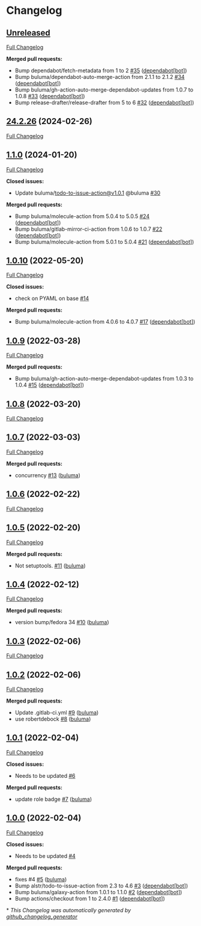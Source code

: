 # Changelog

## [Unreleased](https://github.com/buluma/ansible-role-update_pip_packages/tree/HEAD)

[Full Changelog](https://github.com/buluma/ansible-role-update_pip_packages/compare/24.2.26...HEAD)

**Merged pull requests:**

- Bump dependabot/fetch-metadata from 1 to 2 [\#35](https://github.com/buluma/ansible-role-update_pip_packages/pull/35) ([dependabot[bot]](https://github.com/apps/dependabot))
- Bump buluma/dependabot-auto-merge-action from 2.1.1 to 2.1.2 [\#34](https://github.com/buluma/ansible-role-update_pip_packages/pull/34) ([dependabot[bot]](https://github.com/apps/dependabot))
- Bump buluma/gh-action-auto-merge-dependabot-updates from 1.0.7 to 1.0.8 [\#33](https://github.com/buluma/ansible-role-update_pip_packages/pull/33) ([dependabot[bot]](https://github.com/apps/dependabot))
- Bump release-drafter/release-drafter from 5 to 6 [\#32](https://github.com/buluma/ansible-role-update_pip_packages/pull/32) ([dependabot[bot]](https://github.com/apps/dependabot))

## [24.2.26](https://github.com/buluma/ansible-role-update_pip_packages/tree/24.2.26) (2024-02-26)

[Full Changelog](https://github.com/buluma/ansible-role-update_pip_packages/compare/1.1.0...24.2.26)

## [1.1.0](https://github.com/buluma/ansible-role-update_pip_packages/tree/1.1.0) (2024-01-20)

[Full Changelog](https://github.com/buluma/ansible-role-update_pip_packages/compare/1.0.10...1.1.0)

**Closed issues:**

- Update buluma/todo-to-issue-action@v1.0.1 @buluma [\#30](https://github.com/buluma/ansible-role-update_pip_packages/issues/30)

**Merged pull requests:**

- Bump buluma/molecule-action from 5.0.4 to 5.0.5 [\#24](https://github.com/buluma/ansible-role-update_pip_packages/pull/24) ([dependabot[bot]](https://github.com/apps/dependabot))
- Bump buluma/gitlab-mirror-ci-action from 1.0.6 to 1.0.7 [\#22](https://github.com/buluma/ansible-role-update_pip_packages/pull/22) ([dependabot[bot]](https://github.com/apps/dependabot))
- Bump buluma/molecule-action from 5.0.1 to 5.0.4 [\#21](https://github.com/buluma/ansible-role-update_pip_packages/pull/21) ([dependabot[bot]](https://github.com/apps/dependabot))

## [1.0.10](https://github.com/buluma/ansible-role-update_pip_packages/tree/1.0.10) (2022-05-20)

[Full Changelog](https://github.com/buluma/ansible-role-update_pip_packages/compare/1.0.9...1.0.10)

**Closed issues:**

- check on PYAML on base [\#14](https://github.com/buluma/ansible-role-update_pip_packages/issues/14)

**Merged pull requests:**

- Bump buluma/molecule-action from 4.0.6 to 4.0.7 [\#17](https://github.com/buluma/ansible-role-update_pip_packages/pull/17) ([dependabot[bot]](https://github.com/apps/dependabot))

## [1.0.9](https://github.com/buluma/ansible-role-update_pip_packages/tree/1.0.9) (2022-03-28)

[Full Changelog](https://github.com/buluma/ansible-role-update_pip_packages/compare/1.0.8...1.0.9)

**Merged pull requests:**

- Bump buluma/gh-action-auto-merge-dependabot-updates from 1.0.3 to 1.0.4 [\#15](https://github.com/buluma/ansible-role-update_pip_packages/pull/15) ([dependabot[bot]](https://github.com/apps/dependabot))

## [1.0.8](https://github.com/buluma/ansible-role-update_pip_packages/tree/1.0.8) (2022-03-20)

[Full Changelog](https://github.com/buluma/ansible-role-update_pip_packages/compare/1.0.7...1.0.8)

## [1.0.7](https://github.com/buluma/ansible-role-update_pip_packages/tree/1.0.7) (2022-03-03)

[Full Changelog](https://github.com/buluma/ansible-role-update_pip_packages/compare/1.0.6...1.0.7)

**Merged pull requests:**

- concurrency [\#13](https://github.com/buluma/ansible-role-update_pip_packages/pull/13) ([buluma](https://github.com/buluma))

## [1.0.6](https://github.com/buluma/ansible-role-update_pip_packages/tree/1.0.6) (2022-02-22)

[Full Changelog](https://github.com/buluma/ansible-role-update_pip_packages/compare/1.0.5...1.0.6)

## [1.0.5](https://github.com/buluma/ansible-role-update_pip_packages/tree/1.0.5) (2022-02-20)

[Full Changelog](https://github.com/buluma/ansible-role-update_pip_packages/compare/1.0.4...1.0.5)

**Merged pull requests:**

- Not setuptools. [\#11](https://github.com/buluma/ansible-role-update_pip_packages/pull/11) ([buluma](https://github.com/buluma))

## [1.0.4](https://github.com/buluma/ansible-role-update_pip_packages/tree/1.0.4) (2022-02-12)

[Full Changelog](https://github.com/buluma/ansible-role-update_pip_packages/compare/1.0.3...1.0.4)

**Merged pull requests:**

- version bump/fedora 34 [\#10](https://github.com/buluma/ansible-role-update_pip_packages/pull/10) ([buluma](https://github.com/buluma))

## [1.0.3](https://github.com/buluma/ansible-role-update_pip_packages/tree/1.0.3) (2022-02-06)

[Full Changelog](https://github.com/buluma/ansible-role-update_pip_packages/compare/1.0.2...1.0.3)

## [1.0.2](https://github.com/buluma/ansible-role-update_pip_packages/tree/1.0.2) (2022-02-06)

[Full Changelog](https://github.com/buluma/ansible-role-update_pip_packages/compare/1.0.1...1.0.2)

**Merged pull requests:**

- Update .gitlab-ci.yml [\#9](https://github.com/buluma/ansible-role-update_pip_packages/pull/9) ([buluma](https://github.com/buluma))
- use robertdebock [\#8](https://github.com/buluma/ansible-role-update_pip_packages/pull/8) ([buluma](https://github.com/buluma))

## [1.0.1](https://github.com/buluma/ansible-role-update_pip_packages/tree/1.0.1) (2022-02-04)

[Full Changelog](https://github.com/buluma/ansible-role-update_pip_packages/compare/1.0.0...1.0.1)

**Closed issues:**

- Needs to be updated [\#6](https://github.com/buluma/ansible-role-update_pip_packages/issues/6)

**Merged pull requests:**

- update role badge [\#7](https://github.com/buluma/ansible-role-update_pip_packages/pull/7) ([buluma](https://github.com/buluma))

## [1.0.0](https://github.com/buluma/ansible-role-update_pip_packages/tree/1.0.0) (2022-02-04)

[Full Changelog](https://github.com/buluma/ansible-role-update_pip_packages/compare/d463c1f52f183d27f9f35906682af60f14a739d5...1.0.0)

**Closed issues:**

- Needs to be updated [\#4](https://github.com/buluma/ansible-role-update_pip_packages/issues/4)

**Merged pull requests:**

- fixes \#4 [\#5](https://github.com/buluma/ansible-role-update_pip_packages/pull/5) ([buluma](https://github.com/buluma))
- Bump alstr/todo-to-issue-action from 2.3 to 4.6 [\#3](https://github.com/buluma/ansible-role-update_pip_packages/pull/3) ([dependabot[bot]](https://github.com/apps/dependabot))
- Bump buluma/galaxy-action from 1.0.1 to 1.1.0 [\#2](https://github.com/buluma/ansible-role-update_pip_packages/pull/2) ([dependabot[bot]](https://github.com/apps/dependabot))
- Bump actions/checkout from 1 to 2.4.0 [\#1](https://github.com/buluma/ansible-role-update_pip_packages/pull/1) ([dependabot[bot]](https://github.com/apps/dependabot))



\* *This Changelog was automatically generated by [github_changelog_generator](https://github.com/github-changelog-generator/github-changelog-generator)*
